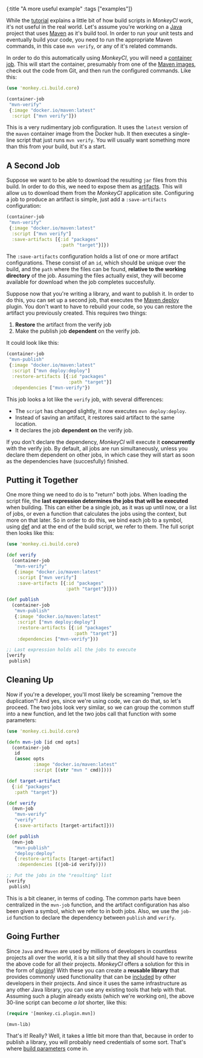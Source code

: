 {:title "A more useful example"
 :tags ["examples"]}

While the [tutorial](/) explains a little bit of how build scripts in *MonkeyCI* work,
it's not useful in the real world.  Let's assume you're working on a
[Java](https://en.wikipedia.org/wiki/Java_(programming_language)) project that uses
[Maven](https://en.wikipedia.org/wiki/Apache_Maven) as it's build tool.  In order
to run your unit tests and eventually build your code, you need to run the appropriate
Maven commands, in this case `mvn verify`, or any of it's related commands.

In order to do this automatically using *MonkeyCI*, you will need a [container job](/page/container-jobs).
This will start the container, presumably from one of the [Maven images](https://hub.docker.com/_/maven),
check out the code from Git, and then run the configured commands.  Like this:

```clojure
(use 'monkey.ci.build.core)

(container-job
 "mvn-verify"
 {:image "docker.io/maven:latest"
  :script ["mvn verify"]})
```
This is a very rudimentary job configuration.  It uses the `latest` version of the `maven`
container image from the Docker hub.  It then executes a single-line script that just runs
`mvn verify`.  You will usually want something more than this from your build, but it's a start.

## A Second Job

Suppose we want to be able to download the resulting `jar` files from this build.  In order to
do this, we need to expose them as [artifacts](/pages/artifacts/).  This will allow us to download
them from the *MonkeyCI* application site.  Configuring a job to produce an artifact is simple,
just add a `:save-artifacts` configuration:

```clojure
(container-job
 "mvn-verify"
 {:image "docker.io/maven:latest"
  :script ["mvn verify"]
  :save-artifacts [{:id "packages"
                    :path "target"}]})
```
The `:save-artifacts` configuration holds a list of one or more artifact configurations.
These consist of an `id`, which should be unique over the build, and the `path` where the
files can be found, **relative to the working directory** of the job.  Assuming the files
actually exist, they will become available for download when the job completes succesfully.

Suppose now that you're writing a library, and want to publish it.  In order to do this, you
can set up a second job, that executes the [Maven
deploy](https://maven.apache.org/plugins/maven-deploy-plugin/index.html) plugin.  You don't
want to have to rebuild your code, so you can restore the artifact you previously created.
This requires two things:

 1. **Restore** the artifact from the verify job
 2. Make the publish job **dependent** on the verify job.

It could look like this:

```clojure
(container-job
 "mvn-publish"
 {:image "docker.io/maven:latest"
  :script ["mvn deploy:deploy"]
  :restore-artifacts [{:id "packages"
                       :path "target"}]
  :dependencies ["mvn-verify"})
```

This job looks a lot like the `verify` job, with several differences:

 - The `script` has changed slightly, it now executes `mvn deploy:deploy`.
 - Instead of saving an artifact, it restores said artifact to the same location.
 - It declares the job **dependent on** the verify job.

If you don't declare the dependency, *MonkeyCI* will execute it **concurrently** with the
verify job.  By default, all jobs are run simultaneously, unless you declare them dependent
on other jobs, in which case they will start as soon as the dependencies have (succesfully)
finished.

## Putting it Together

One more thing we need to do is to "return" both jobs.  When loading the script file,
the **last expression determines the jobs that will be executed** when building.  This can
either be a single job, as it was up until now, or a list of jobs, or even a function
that calculates the jobs using the context, but more on that later.  So in order to do
this, we bind each job to a symbol, using [def](https://clojuredocs.org/clojure_core/clojure.core/def)
and at the end of the build script, we refer to them.  The full script then looks like this:

```clojure
(use 'monkey.ci.build.core)

(def verify
  (container-job
   "mvn-verify"
   {:image "docker.io/maven:latest"
    :script ["mvn verify"]
    :save-artifacts [{:id "packages"
                      :path "target"}]}))

(def publish
  (container-job
   "mvn-publish"
   {:image "docker.io/maven:latest"
    :script ["mvn deploy:deploy"]
    :restore-artifacts [{:id "packages"
                         :path "target"}]
    :dependencies ["mvn-verify"}))

;; Last expression holds all the jobs to execute
[verify
 publish]
```

## Cleaning Up

Now if you're a developer, you'll most likely be screaming "remove the duplication"!
And yes, since we're using code, we can do that, so let's proceed.  The two jobs look
very similar, so we can group the common stuff into a new function, and let the two
jobs call that function with some parameters:

```clojure
(use 'monkey.ci.build.core)

(defn mvn-job [id cmd opts]
  (container-job
   id
   (assoc opts
          :image "docker.io/maven:latest"
          :script [(str "mvn " cmd)])))

(def target-artifact
  {:id "packages"
   :path "target"})

(def verify
  (mvn-job
   "mvn-verify"
   "verify"
   {:save-artifacts [target-artifact]}))

(def publish
  (mvn-job
   "mvn-publish"
   "deploy:deploy"
   {:restore-artifacts [target-artifact]
    :dependencies [(job-id verify)}))

;; Put the jobs in the "resulting" list
[verify
 publish]
```

This is a bit cleaner, in terms of coding.  The common parts have been centralized in
the `mvn-job` function, and the artifact configuration has also been given a symbol,
which we refer to in both jobs.  Also, we use the `job-id` function to declare the
dependency between `publish` and `verify`.

## Going Further

Since `Java` and `Maven` are used by millions of developers in countless projects all
over the world, it is a bit silly that they all should have to rewrite the above code
for all their projects.  *MonkeyCI* offers a solution for this in the form of
[plugins](/pages/plugins/)!  With these you can create a **reusable library** that
provides commonly used functionality that can be [included](/pages/deps/) by other
developers in their projects.  And since it uses the same infrastructure as any other
Java library, you can use any existing tools that help with that.  Assuming such a
plugin already exists (which we're working on), the above 30-line script can become
*a lot* shorter, like this:

```clojure
(require '[monkey.ci.plugin.mvn])

(mvn-lib)
```

That's it!  Really?  Well, it takes a little bit more than that, because in order to
publish a library, you will probably need credentials of some sort.  That's where
[build parameters](/pages/params/) come in.